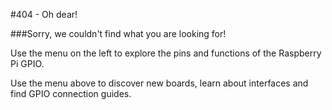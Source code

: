 #404 - Oh dear!

###Sorry, we couldn't find what you are looking for!

Use the menu on the left to explore the pins and functions of the Raspberry Pi GPIO.

Use the menu above to discover new boards, learn about interfaces and find GPIO connection guides.